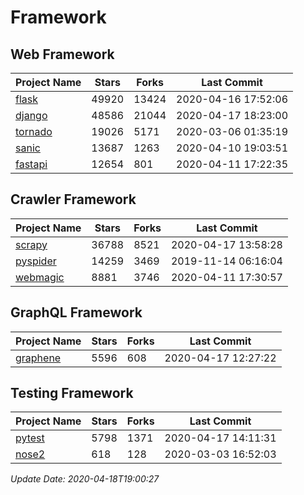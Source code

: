 # Framework

## Web Framework

| Project Name | Stars | Forks | Last Commit |
| ------------ | ----- | ----- | ----------- |
| [flask](https://github.com/pallets/flask) | 49920 | 13424 | 2020-04-16 17:52:06 |
| [django](https://github.com/django/django) | 48586 | 21044 | 2020-04-17 18:23:00 |
| [tornado](https://github.com/tornadoweb/tornado) | 19026 | 5171 | 2020-03-06 01:35:19 |
| [sanic](https://github.com/huge-success/sanic) | 13687 | 1263 | 2020-04-10 19:03:51 |
| [fastapi](https://github.com/tiangolo/fastapi) | 12654 | 801 | 2020-04-11 17:22:35 |

## Crawler Framework

| Project Name | Stars | Forks | Last Commit |
| ------------ | ----- | ----- | ----------- |
| [scrapy](https://github.com/scrapy/scrapy) | 36788 | 8521 | 2020-04-17 13:58:28 |
| [pyspider](https://github.com/binux/pyspider) | 14259 | 3469 | 2019-11-14 06:16:04 |
| [webmagic](https://github.com/code4craft/webmagic) | 8881 | 3746 | 2020-04-11 17:30:57 |

## GraphQL Framework

| Project Name | Stars | Forks | Last Commit |
| ------------ | ----- | ----- | ----------- |
| [graphene](https://github.com/graphql-python/graphene) | 5596 | 608 | 2020-04-17 12:27:22 |

## Testing Framework

| Project Name | Stars | Forks | Last Commit |
| ------------ | ----- | ----- | ----------- |
| [pytest](https://github.com/pytest-dev/pytest) | 5798 | 1371 | 2020-04-17 14:11:31 |
| [nose2](https://github.com/nose-devs/nose2) | 618 | 128 | 2020-03-03 16:52:03 |

*Update Date: 2020-04-18T19:00:27*